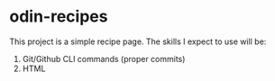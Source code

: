 # odin-recipes
This project is a simple recipe page.
The skills I expect to use will be:
1. Git/Github CLI commands (proper commits)
2. HTML